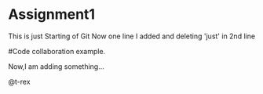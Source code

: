 # Assignment1
This is just Starting of Git
Now one line I added and deleting 'just' in 2nd line

#Code collaboration example.

Now,I am adding something...

@t-rex 